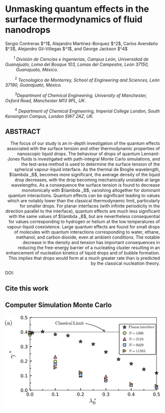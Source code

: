 # Unmasking quantum effects in the surface thermodynamics of fluid nanodrops
<p> Sergio Contreras $^1$, Alejandro Martínez-Borquez $^2$, Carlos Avendaño $^3$, Alejandro Gil-Villegas $^1$, and George Jackson $^4$ </p>

&nbsp;&nbsp;&nbsp;&nbsp;&nbsp;&nbsp; $^1$ *División de Ciencias e Ingenierías, Campus León, Universidad de Guanajuato, Loma del Bosque 103, Lomas del Campestre, León 37150,* 
&nbsp;&nbsp;&nbsp;&nbsp;&nbsp;&nbsp;&nbsp;&nbsp;&nbsp;*Guanajuato, México.*

&nbsp;&nbsp;&nbsp;&nbsp;&nbsp;&nbsp; $~^2$ *Tecnologico de Monterrey, School of Engineering and Sciences, León 37190, Guanajuato, México.* 

 &nbsp;&nbsp;&nbsp;&nbsp;&nbsp;&nbsp; $~^3$*Department of Chemical Engineering, University of Manchester, Oxford Road, Manchester M13 9PL, UK.* 
 
 &nbsp;&nbsp;&nbsp;&nbsp;&nbsp;&nbsp; $~^4$ *Department of Chemical Engineering, Imperial College London, South Kensington Campus, London SW7 2AZ, UK.*
 

##  ABSTRACT
<p style='text-align: right;'> The focus of our study is an in-depth investigation of the quantum effects associated with the surface tension and other thermodynamic properties of nanoscopic liquid drops. The behaviour of drops of quantum 
Lennard- Jones fluids is investigated with path-integral Monte Carlo simulations, and the test-area method
is used to determine the surface tension of the spherical vapour-liquid interface. As the thermal de Broglie
wavelength, $\lambda _B$, becomes more significant, the average density of the liquid drop decreases, with the drop
becoming mechanically unstable at large wavelengths. As a consequence the surface tension is found to decrease monotonically with $\lambda _B$, vanishing altogether for dominant quantum interactions. Quantum effects can
be significant leading to values which are notably lower than the classical thermodynamic limit, particularly
for smaller drops. For planar interfaces (with infinite periodicity in the direction parallel to the interface),
quantum effects are much less significant with the same values of $\lambda _B$, but are nevertheless consequential for
values corresponding to hydrogen or helium at the low temperatures of vapour-liquid coexistence. Large
quantum effects are found for small drops of molecules with quantum interactions corresponding to water,
ethane, methanol, and carbon dioxide, even at ambient conditions. The notable decrease in the density and
tension has important consequences in reducing the free-energy barrier of a nucleating cluster resulting in an
enhancement of nucleation kinetics of liquid drops and of bubble formation. This implies that drops would
form at a much greater rate than is predicted by the classical nucleation theory. </p> 
DOI: 

## Cite this work

## Computer Simulation Monte Carlo


![alt text](Planar_MC.jpg)

